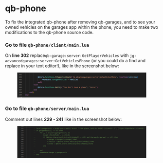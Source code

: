 # qb-phone

To fix the integrated qb-phone after removing qb-garages, and to see your owned vehicles on the garages app within the phone, you need to make two modifications to the qb-phone source code.

### Go to file `qb-phone/client/main.lua`

On **line 302** replace`qb-garage:server:GetPlayerVehicles` with `jg-advancedgarages:server:GetVehiclesPhone` (or you could do a find and replace in your text editor!), like in the screenshot below:



<figure><img src="../../.gitbook/assets/jg-integration (1).png" alt=""><figcaption></figcaption></figure>

### Go to file `qb-phone/server/main.lua`

Comment out lines **229 - 241** like in the screenshot below:

<figure><img src="../../.gitbook/assets/jg-integration2.png" alt=""><figcaption></figcaption></figure>
